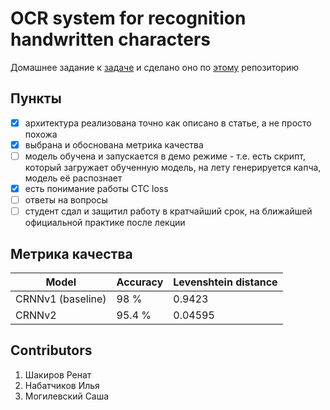 # OCR system for recognition handwritten characters

Домашнее задание к [задаче](https://github.com/aitalents/computer-vision-technology/tree/main/Topic%204.%20OCR)
и сделано оно по [этому](https://github.com/Alek-dr/OCR-Example/tree/master) репозиторию


## Пункты

- [x] архитектура реализована точно как описано в статье, а не просто похожа
- [x] выбрана и обоснована метрика качества
- [ ] модель обучена и запускается в демо режиме - т.е. есть скрипт, который загружает обученную модель, на лету генерируется капча, модель её распознает
- [x] есть понимание работы CTC loss
- [ ] ответы на вопросы
- [ ] студент сдал и защитил работу в кратчайший срок, на ближайшей официальной практике после лекции

## Метрика качества

| Model             | Accuracy | Levenshtein distance    |
|-------------------|----------|--------|
| CRNNv1 (baseline) | 98 %     | 0.9423 |
| CRNNv2            | 95.4 %   | 0.04595    |


## Contributors
1. Шакиров Ренат
2. Набатчиков Илья
3. Могилевский Саша
